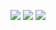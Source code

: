 ![](https://cdn.discordapp.com/attachments/776863855976382504/1083445507814330378/Bilp224_Hafta4_Ornek01_unMl1ER176.png)
![](https://cdn.discordapp.com/attachments/776863855976382504/1083445545420472491/Bilp224_Hafta4_Ornek01_tJKRyuoF3J.png)
![](https://cdn.discordapp.com/attachments/776863855976382504/1083445564852670545/Bilp224_Hafta4_Ornek01_3WoknYcOpO.png)